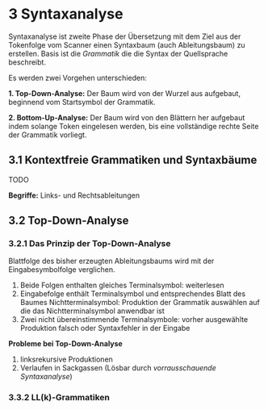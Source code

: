# 3 Syntaxanalyse
Syntaxanalyse ist zweite Phase der Übersetzung mit dem Ziel aus der Tokenfolge vom Scanner einen Syntaxbaum (auch Ableitungsbaum) zu erstellen. Basis ist die *Grammatik* die die Syntax der Quellsprache beschreibt.

Es werden zwei Vorgehen unterschieden:

**1. Top-Down-Analyse:** Der Baum wird von der Wurzel aus aufgebaut, beginnend vom Startsymbol der Grammatik.

**2. Bottom-Up-Analyse:** Der Baum wird von den Blättern her aufgebaut indem solange Token eingelesen werden, bis eine vollständige rechte Seite der Grammatik vorliegt.

## 3.1 Kontextfreie Grammatiken und Syntaxbäume
TODO

**Begriffe:** Links- und Rechtsableitungen

## 3.2 Top-Down-Analyse

### 3.2.1 Das Prinzip der Top-Down-Analyse
Blattfolge des bisher erzeugten Ableitungsbaums wird mit der Eingabesymbolfolge verglichen.

1. Beide Folgen enthalten gleiches Terminalsymbol: weiterlesen
2. Eingabefolge enthält Terminalsymbol und entsprechendes Blatt des Baumes Nichtterminalsymbol: Produktion der Grammatik auswählen auf die das Nichtterminalsymbol anwendbar ist
3. Zwei nicht übereinstimmende Terminalsymbole: vorher ausgewählte Produktion falsch oder Syntaxfehler in der Eingabe

**Probleme bei Top-Down-Analyse**

1. linksrekursive Produktionen
2. Verlaufen in Sackgassen (Lösbar durch *vorrausschauende Syntaxanalyse*)

### 3.3.2 LL(k)-Grammatiken
